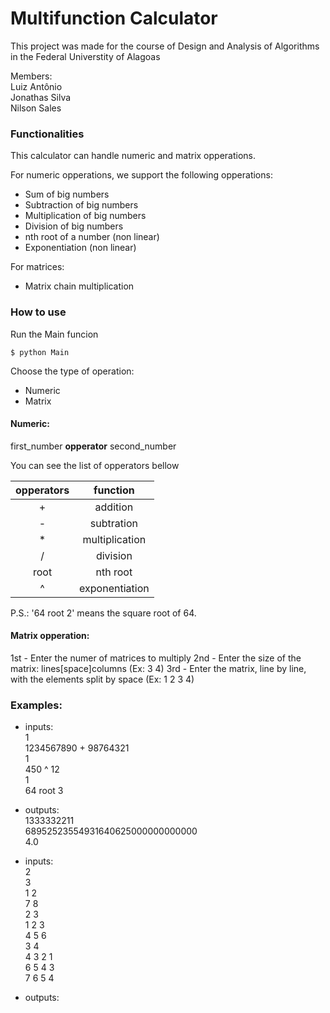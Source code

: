 # Multifunction Calculator
This project was made for the course of Design and Analysis of Algorithms in the Federal Universtity of Alagoas

Members:  
  Luiz Antônio  
  Jonathas Silva  
  Nilson Sales  


### Functionalities

This calculator can handle numeric and matrix opperations.

For numeric opperations, we support the following opperations:
- Sum of big numbers
- Subtraction of big numbers
- Multiplication of big numbers
- Division of big numbers
- nth root of a number (non linear)
- Exponentiation (non linear)

For matrices:
- Matrix chain multiplication

### How to use

Run the Main funcion
```console
$ python Main
```

Choose the type of operation:
- Numeric
- Matrix

#### Numeric:  
first_number **opperator** second_number

You can see the list of opperators bellow

|  opperators | function  |
|:-:|:-:|
| +  | addition  |
| -  | subtration  |
| *  | multiplication  |
| /  | division  |
|root| nth root  |
| ^  |  exponentiation |

P.S.: '64 root 2' means the square root of 64.

#### Matrix opperation:  

1st - Enter the numer of matrices to multiply
2nd - Enter the size of the matrix: lines[space]columns (Ex: 3 4)
3rd - Enter the matrix, line by line, with the elements split by space (Ex: 1 2 3 4)

### Examples:
- inputs:  
1  
1234567890 + 98764321  
1  
450 ^ 12  
1  
64 root 3  

- outputs:  
1333332211  
68952523554931640625000000000000  
4.0  


- inputs:  
2  
3  
1 2  
7 8  
2 3  
1 2 3  
4 5 6  
3 4  
4 3 2 1  
6 5 4 3  
7 6 5 4  

- outputs:  

